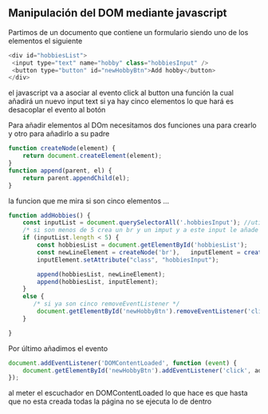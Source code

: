 ## Manipulación del DOM mediante javascript


Partimos de un documento que contiene un formulario siendo uno de los elementos el siguiente

``` javascript
<div id="hobbiesList">
 <input type="text" name="hobby" class="hobbiesInput" />
 <button type="button" id="newHobbyBtn">Add hobby</button>
</div>
```


el javascript va a asociar al evento click al button una función la cual añadirá un nuevo input text
si ya hay cinco elementos lo que hará es desacoplar el evento al botón

Para añadir elementos al DOm necesitamos dos funciones una para crearlo y otro para añadirlo a su padre

```javascript
function createNode(element) {
    return document.createElement(element);
}
function append(parent, el) {
    return parent.appendChild(el);
}
```
la funcion que me mira si son cinco elementos ...
```javascript
function addHobbies() {
    const inputList = document.querySelectorAll('.hobbiesInput'); //utiliza el querySelectorAll con lo cual inputList es un array con los inputs
    /* si son menos de 5 crea un br y un imput y a este input le añade la clase hobbiesList y los añado al padre*/
	if (inputList.length < 5) {
        const hobbiesList = document.getElementById('hobbiesList');  
        const newLineElement = createNode('br'),   inputElement = createNode('input');
        inputElement.setAttribute("class", "hobbiesInput");

        append(hobbiesList, newLineElement);
        append(hobbiesList, inputElement);
    }
    else {
       /* si ya son cinco removeEventListener */
        document.getElementById('newHobbyBtn').removeEventListener('click', addHobbies);
    }

}
```

Por último añadimos el evento 

```javascript
document.addEventListener('DOMContentLoaded', function (event) { 
    document.getElementById('newHobbyBtn').addEventListener('click', addHobbies, false);
});
```
al meter el escuchador en DOMContentLoaded lo que hace es que hasta que no esta creada todas la página no se ejecuta lo de dentro

